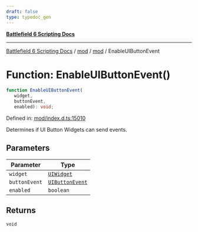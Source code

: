 ```yaml
---
draft: false
type: typedoc_gen
---
```


[**Battlefield 6 Scripting Docs**](../../../_index.md)

***

[Battlefield 6 Scripting Docs](../../../_index.md) / [mod](../../_index.md) / [mod](../_index.md) / EnableUIButtonEvent

# Function: EnableUIButtonEvent()

```ts
function EnableUIButtonEvent(
   widget, 
   buttonEvent, 
   enabled): void;
```

Defined in: [mod/index.d.ts:15010](https://github.com/battlefield-portal-community/portal-docs/blob/ff09b2690670f74de7e97198022e5a97ff1161ff/generators/santiago/mod/index.d.ts#L15010)

Determines if UI Button Widgets can send events.

## Parameters

| Parameter | Type |
| ------ | ------ |
| `widget` | [`UIWidget`](../UIWidget/_index.md) |
| `buttonEvent` | [`UIButtonEvent`](../UIButtonEvent/_index.md) |
| `enabled` | `boolean` |

## Returns

`void`
